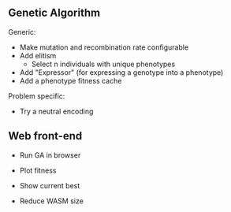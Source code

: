 Genetic Algorithm
-----------------

Generic:
- Make mutation and recombination rate configurable
- Add elitism
    - Select n individuals with unique phenotypes
- Add "Expressor" (for expressing a genotype into a phenotype)
- Add a phenotype fitness cache

Problem specific:
- Try a neutral encoding

Web front-end
-------------

- Run GA in browser
- Plot fitness
- Show current best

- Reduce WASM size